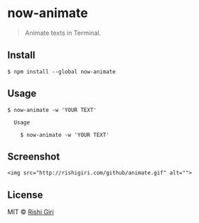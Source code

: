 # now-animate

> Animate texts in Terminal.

## Install

```
$ npm install --global now-animate
```

## Usage

```
$ now-animate -w 'YOUR TEXT'

  Usage

    $ now-animate -w 'YOUR TEXT'

```

## Screenshot

```
<img src="http://rishigiri.com/github/animate.gif" alt="">
```

## License

MIT © [Rishi Giri](http://rishigiri.com)